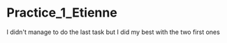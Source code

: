 # Practice_1_Etienne

I didn't manage to do the last task but I did my best with the two first ones
